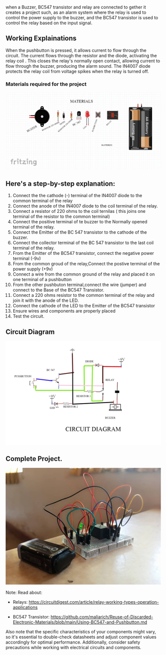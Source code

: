 when a Buzzer, BC547 transistor and relay are connected to gether it creates a project such,
 as an alarm system where the relay is used to control the power supply to the buzzer,
and the BC547 transistor is used to control the relay based on the input signal.


## Working Explainations

When the pushbutton is pressed, it allows current to flow through the circuit. 
The current flows through the resistor and the diode, activating the relay coil
. This closes the relay's normally open contact, allowing current to flow through the buzzer, producing the alarm sound.
 The IN4007 diode protects the relay coil from voltage spikes when the relay is turned off.

### Materials required for the project

 ![materials for the circuit](/images/materialss.jpg)

##  Here's a step-by-step explanation:

1. Connect the the cathode (-) terminal of the  IN4007 diode to the common terminal of the relay 
2. Connect the anode of the  IN4007 diode to the coil terminal of the relay.
3. Connect a resistor of 220 ohms to the coil ternilas ( this joins one terminal of the resistor to the common terminal) 
4. Connect the positive terminal of te buzzer to the Normally opened terminal of the relay.
5. Connect the Emitter of the BC 547 transistor to the cathode of the buzzer.
6. Connect the collector terminal of the BC 547 transistor to the last coil terminal of the relay.
7. From the Emitter of the BC547 transistor, connect the negative power terminal (-9v)
8. From the common groud of the relay,Connect the postive terminal of the power supply (+9v) 
9. Connect a wire from the common ground of the relay and placed it on one terminal of a pushbutton 
10. From the other pushbuton terminal,connect the wire (jumper) and connect to the Base of the BC547 Transistor.
11. Connect a 220 ohms resistor to the common terminal of the relay and join it with the anode of the LED.
12. Connect the cathode of the LED to the Emitter of the BC547 transistor 
13. Ensure wires and components are properly placed 
14. Test the circuit.

##  Circuit Diagram 
 ![the circuit Diagram](/images/Relay%20Circuittt.jpg)

## Complete Project.
 ![Components for the circuit](/images/complete%20c%201.jpg)

 Note: 
 Read about:
 * Relays: https://circuitdigest.com/article/relay-working-types-operation-applications

 * BC547 Transistor:
https://github.com/maliarich/Reuse-of-Discarded-Electronic-Materials/blob/main/Using-BC547-and-Pushbutton.md

Also note that the specific characteristics of your components might vary,
 so it's essential to double-check datasheets and adjust component values accordingly for optimal performance. Additionally,
 consider safety precautions while working with electrical circuits and components.
